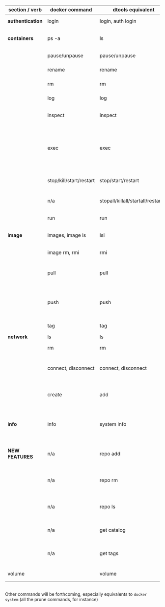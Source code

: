 | section / verb     | docker command          | dtools equivalent                   | Comments                                                                           |
|--------------------|-------------------------|-------------------------------------|------------------------------------------------------------------------------------|
| **authentication** | login                   | login, auth login                   | Login to remote registry                                                           |
| **containers**     | ps -a                   | ls                                  | List containers (*enhanced output*)                                                |
|                    | pause/unpause           | pause/unpause                       | Pause/unpause container(s)                                                         |
|                    | rename                  | rename                              | Rename a container                                                                 |
|                    | rm                      | rm                                  | Remove container(s)                                                                |
|                    | log                     | log                                 | Display the container's log                                                        |
|                    | inspect                 | inspect                             | Inspect a container (JSON format)                                                  |
|                    | exec                    | exec                                | **Some issues**<br>- Input is outputed as well<br>- CTRL+D does not work in shells |
|                    | stop/kill/start/restart | stop/start/restart                  | Stop, kill, start, restart container(s)                                            |
|                    | n/a                     | stopall/killall/startall/restartall | same as above, but for all containers                                              |
|                    | run                     | run                                 | **NOT YET IMPLEMENTED**                                                            |
| **image**          | images, image ls        | lsi                                 | List images (*enhanced output*)                                                    |
|                    | image rm, rmi           | rmi                                 | Remove docker image(s)                                                             |
|                    | pull                    | pull                                | Pull image (*with extra feature, relies on `repo ls`*)                             |
|                    | push                    | push                                | **BROKEN** Push image (*with extra features, relies on `repo ls`*)                 |
|                    | tag                     | tag                                 | Tag a docker image                                                                 |
| **network**        | ls                      | ls                                  | List networks                                                                      |
|                    | rm                      | rm                                  | Remove network(s)                                                                  |
|                    | connect, disconnect     | connect, disconnect                 | Connect or disconnect a network from a container                                   | 
|                    | create                  | add                                 | **NOT IMPLEMENTED YET** *multiple issues*                                          |
| **info**           | info                    | system info                         | **NOT FULLY IMPLEMENTED, WILL NOT BE** show daemon info                            |
| **NEW FEATURES**   | n/a                     | repo add                            | Add a default docker registry config (for the -d flag)                             |
|                    | n/a                     | repo rm                             | Remove the current default docker registry config                                  |
|                    | n/a                     | repo ls                             | Show the current default docker registry config                                    |
|                    | n/a                     | get catalog                         | List all images from a remote registry                                             |
|                    | n/a                     | get tags                            | List all tags of from a remote registry docker image                               |
| volume             |                         | volume                              | **NOT YET IMPLEMENTED**                                                            | 

<br>Other commands will be forthcoming, especially equivalents to `docker system` (all the prune commands, for instance)